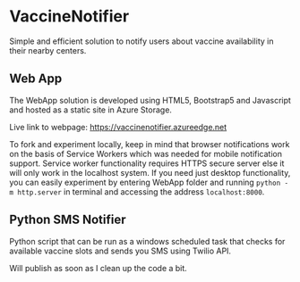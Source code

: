 # VaccineNotifier

Simple and efficient solution to notify users about vaccine availability in their nearby centers.

## Web App

The WebApp solution is developed using HTML5, Bootstrap5 and Javascript and hosted as a static site in Azure Storage.

Live link to webpage: https://vaccinenotifier.azureedge.net

To fork and experiment locally, keep in mind that browser notifications work on the basis of Service Workers which was needed for mobile notification support. Service worker functionality requires HTTPS secure server else it will only work in the localhost system. If you need just desktop functionality, you can easily experiment by entering WebApp folder and running `python -m http.server` in terminal and accessing the address `localhost:8000`.

## Python SMS Notifier

Python script that can be run as a windows scheduled task that checks for available vaccine slots and sends you SMS using Twilio API.

Will publish as soon as I clean up the code a bit.